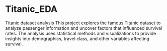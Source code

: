# Titanic_EDA
Titanic dataset analysis
This project explores the famous Titanic dataset to analyze passenger information and uncover factors that influenced survival rates. The analysis uses statistical methods and visualizations to provide insights into demographics, travel class, and other variables affecting survival.
